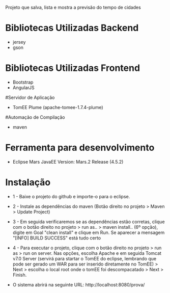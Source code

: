 Projeto que salva, lista e mostra a previsão do tempo de cidades

# Bibliotecas Utilizadas Backend
- jersey
- gson

# Bibliotecas Utilizadas Frontend
- Bootstrap 
- AngularJS

#Servidor de Aplicação
- TomEE Plume (apache-tomee-1.7.4-plume)

#Automação de Compilação 
- maven

# Ferramenta para desenvolvimento
- Eclipse Mars JavaEE Version: Mars.2 Release (4.5.2) 

# Instalação
- 1 - Baixe o projeto do github e importe-o para o eclipse.
- 2 - Instale as dependências do maven (Botão direito no projeto > Maven > Update Project)
- 3 - Em seguida verificaremos se as dependências estão corretas, clique com o botão direito no projeto > run as.. > maven install.. (6º opção), digite em Goal "clean install" e clique em Run.
Se aparecer a mensagem "[INFO] BUILD SUCCESS" está tudo certo
- 4 - Para executar o projeto, clique com o botão direito no projeto > run as > run on server. Nas opções, escolha Apache e em seguida Tomcat v7.0 Server (servirá para startar o TomEE do eclipse, lembrando que pode ser gerado um WAR para ser inserido diretamente no TomEE) > Next > escolha o local root onde o tomEE foi descompacatado > Next > Finish.

- O sistema abrirá na seguinte URL: http://localhost:8080/prova/
